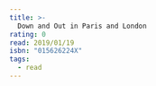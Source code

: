 ```yaml
---
title: >-
  Down and Out in Paris and London
rating: 0
read: 2019/01/19
isbn: "015626224X"
tags:
  - read
---
```


